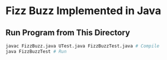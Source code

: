 # Fizz Buzz Implemented in Java

## Run Program from This Directory

```bash
javac FizzBuzz.java UTest.java FizzBuzzTest.java # Compile
java FizzBuzzTest # Run
```

